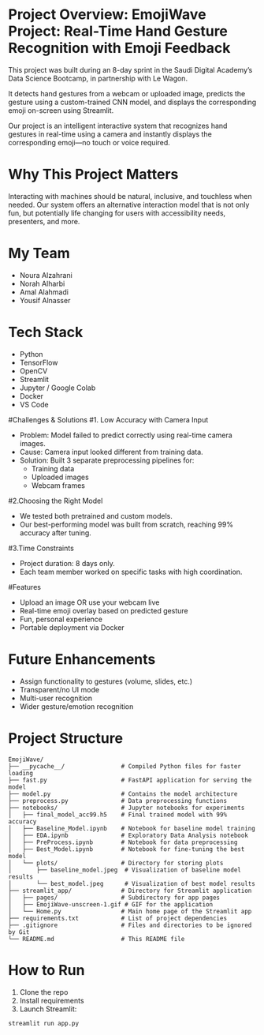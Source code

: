 
# Project Overview: EmojiWave Project: Real-Time Hand Gesture Recognition with Emoji Feedback
This project was built during an 8-day sprint in the Saudi Digital Academy’s Data Science Bootcamp, in partnership with Le Wagon.

It detects hand gestures from a webcam or uploaded image, predicts the gesture using a custom-trained CNN model, and displays the corresponding emoji on-screen using Streamlit.

Our project is an intelligent interactive system that recognizes hand gestures in real-time using a camera and instantly displays the corresponding emoji—no touch or voice required.

# Why This Project Matters
Interacting with machines should be natural, inclusive, and touchless when needed. Our system offers an alternative interaction model that is not only fun, but potentially life changing for users with accessibility needs, presenters, and more.

# My Team
- Noura Alzahrani
- Norah Alharbi
- Amal Alahmadi
- Yousif Alnasser

# Tech Stack
- Python
- TensorFlow
- OpenCV
- Streamlit
- Jupyter / Google Colab
- Docker
- VS Code

#Challenges & Solutions
#1. Low Accuracy with Camera Input
- Problem: Model failed to predict correctly using real-time camera images.
- Cause: Camera input looked different from training data.
- Solution: Built 3 separate preprocessing pipelines for:
  - Training data
  - Uploaded images
  - Webcam frames

#2.Choosing the Right Model
- We tested both pretrained and custom models.
- Our best-performing model was built from scratch, reaching 99% accuracy after tuning.

#3.Time Constraints
- Project duration: 8 days only.
- Each team member worked on specific tasks with high coordination.

#Features
- Upload an image OR use your webcam live
- Real-time emoji overlay based on predicted gesture
- Fun, personal experience
- Portable deployment via Docker

# Future Enhancements
- Assign functionality to gestures (volume, slides, etc.)
- Transparent/no UI mode
- Multi-user recognition
- Wider gesture/emotion recognition

# Project Structure

```plaintext
EmojiWave/
├── __pycache__/                # Compiled Python files for faster loading
├── fast.py                     # FastAPI application for serving the model
├── model.py                    # Contains the model architecture
├── preprocess.py               # Data preprocessing functions
├── notebooks/                  # Jupyter notebooks for experiments
│   ├── final_model_acc99.h5    # Final trained model with 99% accuracy
│   ├── Baseline_Model.ipynb    # Notebook for baseline model training
│   ├── EDA.ipynb               # Exploratory Data Analysis notebook
│   ├── PreProcess.ipynb        # Notebook for data preprocessing
│   ├── Best_Model.ipynb        # Notebook for fine-tuning the best model
│   └── plots/                  # Directory for storing plots
│       ├── baseline_model.jpeg  # Visualization of baseline model results
│       └── best_model.jpeg      # Visualization of best model results
├── streamlit_app/              # Directory for Streamlit application
│   ├── pages/                  # Subdirectory for app pages
│   ├── EmojiWave-unscreen-1.gif # GIF for the application
│   └── Home.py                 # Main home page of the Streamlit app
├── requirements.txt            # List of project dependencies
├── .gitignore                  # Files and directories to be ignored by Git
└── README.md                   # This README file
```

# How to Run
1. Clone the repo
2. Install requirements
3. Launch Streamlit:
```bash
streamlit run app.py
